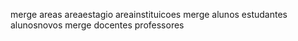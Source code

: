 merge areas areaestagio areainstituicoes
merge alunos estudantes alunosnovos
merge docentes professores
